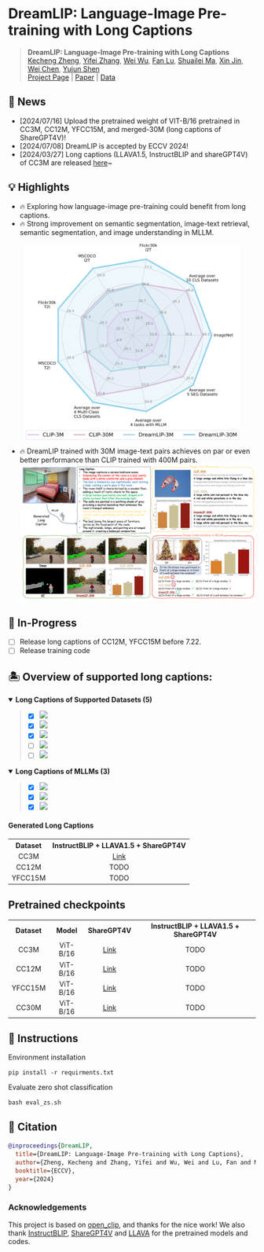 # DreamLIP: Language-Image Pre-training with Long Captions


> **DreamLIP: Language-Image Pre-training with Long Captions** <br>
<a href="https://zkcys001.github.io/">Kecheng Zheng</a>,</span>
<a href="https://github.com/zyf0619sjtu">Yifei Zhang</a>,</span>
<a href="https://github.com/wuw2019">Wei Wu</a>,</span>
<a href="https://github.com/LuFan31">Fan Lu</a>,</span>
<a href="https://scholar.google.com/citations?user=dNhzCu4AAAAJ&hl=zh-CN">Shuailei Ma</a>,</span>
<a href="http://home.ustc.edu.cn/~jinxustc/">Xin Jin</a>,</span>
<a href="http://www.cad.zju.edu.cn/home/chenwei/">Wei Chen</a>,</span>
<a href="https://shenyujun.github.io/">Yujun Shen</a> <br>
[Project Page](https://zyf0619sjtu.github.io/dream-lip/) | [Paper](https://arxiv.org/pdf/2403.17007.pdf) | [Data](https://drive.google.com/file/d/19jCNWvy7kA70u-ufQtEJvbKVMG2b8MnP/view?usp=drive_link)


## 📰 News

- [2024/07/16] Upload the pretrained weight of VIT-B/16 pretrained in CC3M, CC12M, YFCC15M, and merged-30M (long captions of ShareGPT4V)!
- [2024/07/08] DreamLIP is accepted by ECCV 2024!
- [2024/03/27] Long captions (LLAVA1.5, InstructBLIP and shareGPT4V) of CC3M are released <a href="https://drive.google.com/file/d/19jCNWvy7kA70u-ufQtEJvbKVMG2b8MnP/view?usp=drive_link">here</a>~

## 💡 Highlights
- 🔥 Exploring how language-image pre-training could benefit from long captions.
- 🔥 Strong improvement on semantic segmentation, image-text retrieval, semantic segmentation, and image understanding in MLLM.

<img src="figures/radar.jpg" style="vertical-align: -10px; display: block; margin-left: auto; margin-right: auto;" height="400px" width="440px">

- 🔥 DreamLIP trained with 30M image-text pairs achieves on par or even better performance than CLIP trained with 400M pairs.
![timeline.jpg](figures/moti.png)

## 🎨 In-Progress

- [ ] Release long captions of CC12M, YFCC15M before 7.22.
- [ ] Release training code

## 🏝️ Overview of supported long captions:

<details open>
<summary><b>Long Captions of Supported Datasets (5)</b></summary>

> - [x] [![](https://img.shields.io/badge/CC3M-red?style=for-the-badge)](https://ai.google.com/research/ConceptualCaptions/)
> - [x] [![](https://img.shields.io/badge/CC12M-d0e9ff?style=for-the-badge)](https://github.com/google-research-datasets/conceptual-12m)
> - [x] [![](https://img.shields.io/badge/YFCC15M-yellowgreen?style=for-the-badge)](https://github.com/Sense-GVT/DeCLIP/blob/main/docs/dataset_prepare.md)
> - [ ] [![](https://img.shields.io/badge/Laion-grey?style=for-the-badge)](https://laion.ai/laion-5b-a-new-era-of-open-large-scale-multi-modal-datasets/)
> - [ ] [![](https://img.shields.io/badge/Coyo-854?style=for-the-badge)](https://github.com/kakaobrain/coyo-dataset)
</details>
<details open>
<summary><b>Long Captions of MLLMs (3)</b></summary>

> - [x] ![](https://img.shields.io/badge/InstructBLIP-blue?style=for-the-badge) 
> - [x] ![](https://img.shields.io/badge/LLAVA1.5-green?style=for-the-badge) 
> - [x] ![](https://img.shields.io/badge/SHAREGPT4V-orange?style=for-the-badge) 

</details>

[//]: # (## Acknowledgement)


#### Generated Long Captions

<table><tbody>
<!-- START TABLE -->
<!-- TABLE HEADER -->
<th valign="center">Dataset</th>
<th valign="center">InstructBLIP + LLAVA1.5 + ShareGPT4V</th>

<!-- TABLE BODY -->
<tr>
<td align="center">CC3M</td>
<td align="center"><a href="https://drive.google.com/file/d/19jCNWvy7kA70u-ufQtEJvbKVMG2b8MnP/view?usp=drive_link">Link</a></td>
</tr>
<tr>
<td align="center">CC12M</td>
<td align="center">TODO</td>
</tr>
<tr>
<td align="center">YFCC15M</td>
<td align="center">TODO</td>
</tr>
</tbody></table>

## Pretrained checkpoints
<table><tbody>
<!-- START TABLE -->
<!-- TABLE HEADER -->
<th valign="center">Dataset</th>
<th valign="center">Model</th>
<th valign="center">ShareGPT4V</th>
<th valign="center">InstructBLIP + LLAVA1.5 + ShareGPT4V</th>

<!-- TABLE BODY -->
<tr>
<td align="center">CC3M</td>
<td align="center">ViT-B/16</td>
<td align="center"><a href="https://drive.google.com/file/d/1f8JdXmdGRQtCzXpEGTpE_T7bWXLMnaMj/view?usp=sharing">Link</a></td>
<td align="center">TODO</td>
</tr>
<tr>
<td align="center">CC12M</td>
<td align="center">ViT-B/16</td>
<td align="center"><a href="https://drive.google.com/file/d/12qSRzW8q2Jg2L4y05s-AMXyCvPS7O6BK/view?usp=sharing">Link</a></td>
<td align="center">TODO</td>
</tr>
<tr>
<td align="center">YFCC15M</td>
<td align="center">ViT-B/16</td>
<td align="center"><a href="https://drive.google.com/file/d/1CG1-XRsnff7b26WYdygNOWnhAqI5y_a7/view?usp=sharing">Link</a></td>
<td align="center">TODO</td>
</tr>
<tr>
<td align="center">CC30M</td>
<td align="center">ViT-B/16</td>
<td align="center"><a href="https://drive.google.com/file/d/1pPVVOt_YALq_YX7x2kNEfDWSdHQ5wqew/view?usp=sharing">Link</a></td>
<td align="center">TODO</td>
</tr>
</tbody></table>

## 📣 Instructions
Environment installation
```
pip install -r requirments.txt
```

Evaluate zero shot classification
```
bash eval_zs.sh
```

[//]: # (You can download checkpoints pre-trained )



## 📖 Citation

```bibtex
@inproceedings{DreamLIP,
  title={DreamLIP: Language-Image Pre-training with Long Captions},
  author={Zheng, Kecheng and Zhang, Yifei and Wu, Wei and Lu, Fan and Ma, Shuailei and Jin, Xin and Chen, Wei and Shen, Yujun},
  booktitle={ECCV},
  year={2024}
}
```

### Acknowledgements
This project is based on [open_clip](https://github.com/mlfoundations/open_clip/tree/main), and thanks for the nice work! 
We also thank [InstructBLIP](https://github.com/salesforce/LAVIS), [ShareGPT4V](https://github.com/InternLM/InternLM-XComposer) and [LLAVA](https://github.com/haotian-liu/LLaVA) for the pretrained models and codes.
